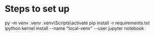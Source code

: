 # Steps to set up

py -m venv .venv
.venv\Scripts\activate
pip install -r requirements.txt
ipython kernel install --name "local-venv" --user
jupyter notebook